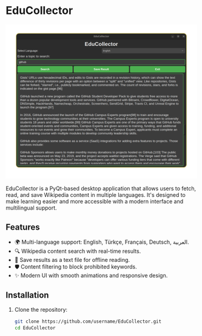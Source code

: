# EduCollector

![EduCollector Logo](EduCollector.png)

EduCollector is a PyQt-based desktop application that allows users to fetch, read, and save Wikipedia content in multiple languages. It's designed to make learning easier and more accessible with a modern interface and multilingual support.

## Features
- 🌍 Multi-language support: English, Türkçe, Français, Deutsch, العربية.
- 🔍 Wikipedia content search with real-time results.
- 💾 Save results as a text file for offline reading.
- 🛡️ Content filtering to block prohibited keywords.
- ✨ Modern UI with smooth animations and responsive design.

## Installation
1. Clone the repository:
   ```bash
   git clone https://github.com/username/EduCollector.git
   cd EduCollector
